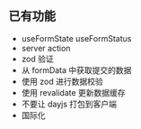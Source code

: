 ## 已有功能

- useFormState useFormStatus
- server action
- zod 验证
- 从 formData 中获取提交的数据
- 使用 zod 进行数据校验
- 使用 revalidate 更新数据缓存
- 不要让 dayjs 打包到客户端
- 国际化
